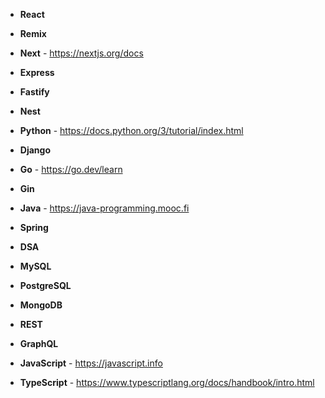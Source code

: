 - **React**
- **Remix**
- **Next** - https://nextjs.org/docs  
- **Express**
- **Fastify**
- **Nest**
- **Python** - https://docs.python.org/3/tutorial/index.html  
- **Django**
- **Go** - https://go.dev/learn  
- **Gin**
- **Java** - https://java-programming.mooc.fi  
- **Spring**
- **DSA**
- **MySQL**
- **PostgreSQL**
- **MongoDB**
- **REST**
- **GraphQL**  
  
- **JavaScript** - https://javascript.info  
- **TypeScript** - https://www.typescriptlang.org/docs/handbook/intro.html
